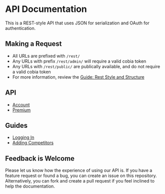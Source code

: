 API Documentation
===

This is a REST-style API that uses JSON for serialization and OAuth for authentication.

Making a Request
----------------

* All URLs are prefixed with `/rest/`
* Any URLs with prefix `/rest/admin/` will require a valid cobia token
* Any URLs with `/rest/public/` are publically available, and do not require a valid cobia token
* For more information, review the [Guide: Rest Style and Structure](https://github.com/CobiaSystems/api/wiki/Guide:-Rest-Style-and-Structure)

API
-----------------------

* [Account](https://github.com/CobiaSystems/api/wiki/Account)
* [Premium](https://github.com/CobiaSystems/api/wiki/Premium)


Guides
-----------------

* [Logging In](https://github.com/CobiaSystems/api/wiki/Guide:-Logging-In)
* [Adding Competitors](https://github.com/CobiaSystems/api/wiki/Guide:-Adding-Competitors)

Feedback is Welcome
----------------------

Please let us know how the experience of using our API is. If you have a feature request or found a bug, you can create an issue on this repository. Alternatively, you can fork and create a pull request if you feel inclined to help the documentation.
